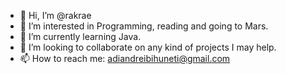 - 👋 Hi, I’m @rakrae
- 👀 I’m interested in Programming, reading and going to Mars.
- 🌱 I’m currently learning Java.
- 💞️ I’m looking to collaborate on any kind of projects I may help.
- 📫 How to reach me: adiandreibihuneti@gmail.com

<!---
rakrae/rakrae is a ✨ special ✨ repository because its `README.md` (this file) appears on your GitHub profile.
You can click the Preview link to take a look at your changes.
--->
